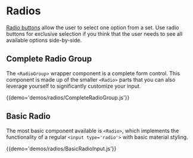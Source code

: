 # Radios

[Radio buttons](https://www.google.com/design/spec/components/selection-controls.html#selection-controls-radio-button) allow the user to select one option from a set. Use radio buttons for exclusive selection if you think that the user needs to see all available options side-by-side.

## Complete Radio Group

The `<RadioGroup>` wrapper component is a complete form control.
This component is made up of the smaller `<Radio>` parts that you can also leverage yourself to significantly customize your input.

{{demo='demos/radios/CompleteRadioGroup.js'}}

## Basic Radio

The most basic component available is `<Radio>`, which implements the functionality of a regular `<input type='radio'>` with basic material styling.

{{demo='demos/radios/BasicRadioInput.js'}}
